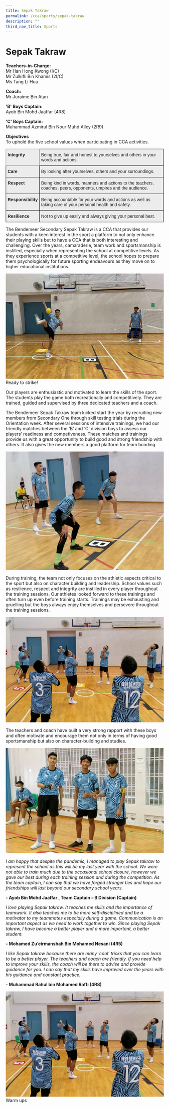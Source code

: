 ```yaml
---
title: Sepak Takraw
permalink: /cca/sports/sepak-takraw
description: ""
third_nav_title: Sports
---
```

# Sepak Takraw

**Teachers-in-Charge:** <br>
Mr Han Hong Kwong (I/C) <br>
Mr Zulkifli Bin Khamis (2I/C) <br>
Ms Tang Li Hua

**Coach:** <br>
Mr Juraime Bin Atan

**'B' Boys Captain:** <br>
Ayob Bin Mohd Jaaffar (4R8)
 
**'C' Boys Captain:** <br>
Muhammad Azmirul Bin Nour Muhd Alley (2R9)

 
**Objectives** <br>
To uphold the five school values when participating in CCA activities.

<style type="text/css">
.tg  {border-collapse:collapse;border-spacing:0;}
.tg td{border-color:black;border-style:solid;border-width:1px;font-family:Arial, sans-serif;font-size:14px;
  overflow:hidden;padding:10px 5px;word-break:normal;}
.tg th{border-color:black;border-style:solid;border-width:1px;font-family:Arial, sans-serif;font-size:14px;
  font-weight:normal;overflow:hidden;padding:10px 5px;word-break:normal;}
.tg .tg-fxx4{background-color:#ECECEC;color:#222;text-align:left;vertical-align:middle}
.tg .tg-e2rw{background-color:#ECECEC;border-color:inherit;color:#222;font-weight:bold;text-align:left;vertical-align:top}
.tg .tg-b4br{background-color:#ECECEC;color:#222;font-weight:bold;text-align:left;vertical-align:top}
</style>
<table class="tg">
<thead>
  <tr>
    <th class="tg-e2rw">Integrity</th>
    <th class="tg-fxx4"><span style="color:#222">Being true, fair and honest to yourselves and others in your words and actions.</span></th>
  </tr>
</thead>
<tbody>
  <tr>
    <td class="tg-b4br">Care </td>
    <td class="tg-fxx4"><span style="color:#222">By looking after yourselves, others and your surroundings.</span></td>
  </tr>
  <tr>
    <td class="tg-b4br">Respect</td>
    <td class="tg-fxx4"><span style="color:#222">Being kind in words, manners and actions to the teachers, coaches, peers, opponents, umpires and the audience.</span></td>
  </tr>
  <tr>
    <td class="tg-b4br">Responsibility</td>
    <td class="tg-fxx4"><span style="color:#222">Being accountable for your words and actions as well as taking care of your personal health and safety.</span></td>
  </tr>
  <tr>
    <td class="tg-b4br">Resilience</td>
    <td class="tg-fxx4"><span style="color:#222">Not to give up easily and always giving your personal best.</span></td>
  </tr>
</tbody>
</table>

The Bendemeer Secondary Sepak Takraw is a CCA that provides our students with a keen interest in the sport a platform to not only enhance their playing skills but to have a CCA that is both interesting and challenging. Over the years, camaraderie, team work and sportsmanship is instilled, especially when representing the school at competitive levels. As they experience sports at a competitive level, the school hopes to prepare them psychologically for future sporting endeavours as they move on to higher educational institutions.

![Ready to strike!](/images/Cca/cca-takraw-i-ready-to-strike-768x512.jpg)
Ready to strike!


Our players are enthusiastic and motivated to learn the skills of the sport. The students play the game both recreationally and competitively. They are trained, guided and supervised by three dedicated teachers and a coach.

The Bendemeer Sepak Takraw team kicked start the year by recruiting new members from Secondary One through skill testing trials during the Orientation week. After several sessions of intensive trainings, we had our friendly matches between the ‘B’ and ‘C’ division boys to assess our players’ readiness and competiveness.  These matches and trainings provide us with a great opportunity to build good and strong friendship with others. It also gives the new members a good platform for team bonding.

![Players standing, ready to defend](/images/Cca/cca-takraw-i-standing-ready-to-defend-768x576.jpg)

During training, the team not only focuses on the athletic aspects critical to the sport but also on character building and leadership. School values such as resilience, respect and integrity are instilled in every player throughout the training sessions. Our athletes looked forward to these trainings and often turn up even before training starts. Trainings may be exhausting and gruelling but the boys always enjoy themselves and persevere throughout the training sessions.

![Players warming up](/images/Cca/cca-takraw-i-warm-ups-768x512%20(1).jpg)

The teachers and coach have built a very strong rapport with these boys and often motivate and encourage them not only in terms of having good sportsmanship but also on character-building and studies.

![Sepak Takraw B Division Players](/images/Cca/cca-takraw-i-Sepak-Takraw-B-Div-768x512.jpg)

*I am happy that despite the pandemic, I managed to play Sepak takraw to represent the school as this will be my last year with the school. We were not able to train much due to the occasional school closure, however we gave our best during each training session and during the competition. As the team captain, I can say that we  have forged stronger ties and hope our friendships will last beyond our secondary school years.*

**- Ayob Bin Mohd Jaaffar , Team Captain – B Division (Captain)**

*I love playing Sepak takraw. It teaches me skills and the importance of teamwork. It also teaches me to be more self-disciplined and be a motivator to my teammates especially during a game. Communication is an important aspect as we need to work together to win. Since playing Sepak takraw, I have become a better player and a more important, a better student.*

**- Mohamed Zu’eirmanshah Bin Mohamed Nesani (4R5)**


*I like Sepak takraw because there are many ‘cool’ tricks that you can learn to be a better player. The teachers and coach are friendly. If you need help to improve your skills, the coach will be there to advise and provide guidance for you. I can say that my skills have improved over the years with his guidance and constant practice.*

**- Muhammad Rahul bin Mohamed Raffi (4R8)**

![Warm ups](/images/Cca/cca-takraw-i-warm-ups-768x512.jpg)
Warm ups